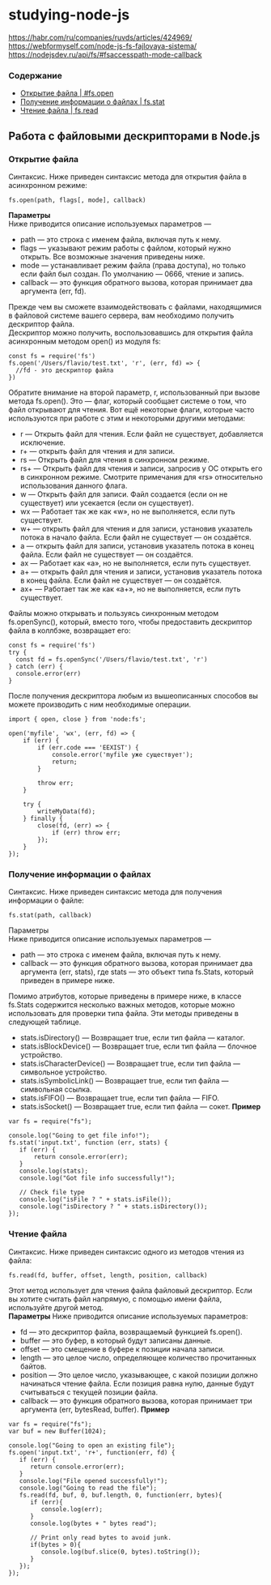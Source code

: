 # studying-node-js

https://habr.com/ru/companies/ruvds/articles/424969/ \
https://webformyself.com/node-js-fs-fajlovaya-sistema/ \
https://nodejsdev.ru/api/fs/#fsaccesspath-mode-callback 

### Содержание
* [Открытие файла | #fs.open](#fs.open)
* [Получение информации о файлах | fs.stat](#fs.stat)
* [Чтение файла | fs.read](#fs.read)



## Работа с файловыми дескрипторами в Node.js

### <a name="fs.open">Открытие файла</a>
Синтаксис. Ниже приведен синтаксис метода для открытия файла в асинхронном режиме:
```
fs.open(path, flags[, mode], callback)
```
**Параметры**\
Ниже приводится описание используемых параметров —
* path — это строка с именем файла, включая путь к нему.
* flags — указывают режим работы с файлом, который нужно открыть. Все возможные значения приведены ниже.
* mode — устанавливает режим файла (права доступа), но только если файл был создан. По умолчанию — 0666, чтение и запись.
* callback — это функция обратного вызова, которая принимает два аргумента (err, fd).

Прежде чем вы сможете взаимодействовать с файлами, находящимися в файловой системе вашего сервера, вам необходимо получить дескриптор файла.\
Дескриптор можно получить, воспользовавшись для открытия файла асинхронным методом open() из модуля fs:
```
const fs = require('fs')
fs.open('/Users/flavio/test.txt', 'r', (err, fd) => {
  //fd - это дескриптор файла
})
```
Обратите внимание на второй параметр, r, использованный при вызове метода fs.open(). Это — флаг, который сообщает системе о том, что файл открывают для чтения. Вот ещё некоторые флаги, которые часто используются при работе с этим и некоторыми другими методами:
* r — Открыть файл для чтения. Если файл не существует, добавляется исключение.
* r+ — открыть файл для чтения и для записи.
* rs — Открыть файл для чтения в синхронном режиме.
* rs+ — Открыть файл для чтения и записи, запросив у ОС открыть его в синхронном режиме. Смотрите примечания для «rs» относительно использования данного флага.
* w — Открыть файл для записи. Файл создается (если он не существует) или усекается (если он существует).
* wx — Работает так же как «w», но не выполняется, если путь существует.
* w+ — открыть файл для чтения и для записи, установив указатель потока в начало файла. Если файл не существует — он создаётся.
* a — открыть файл для записи, установив указатель потока в конец файла. Если файл не существует — он создаётся.
* ax — Работает как «а», но не выполняется, если путь существует.
* a+ — открыть файл для чтения и записи, установив указатель потока в конец файла. Если файл не существует — он создаётся.
* ах+ — Работает так же как «a+», но не выполняется, если путь существует.

Файлы можно открывать и пользуясь синхронным методом fs.openSync(), который, вместо того, чтобы предоставить дескриптор файла в коллбэке, возвращает его:
```
const fs = require('fs')
try {
  const fd = fs.openSync('/Users/flavio/test.txt', 'r')
} catch (err) {
  console.error(err)
}
```
После получения дескриптора любым из вышеописанных способов вы можете производить с ним необходимые операции.

```
import { open, close } from 'node:fs';

open('myfile', 'wx', (err, fd) => {
    if (err) {
        if (err.code === 'EEXIST') {
            console.error('myfile уже существует');
            return;
        }

        throw err;
    }

    try {
        writeMyData(fd);
    } finally {
        close(fd, (err) => {
            if (err) throw err;
        });
    }
});
```


### <a name="fs.stat">Получение информации о файлах</a>
Синтаксис. Ниже приведен синтаксис метода для получения информации о файле:
```
fs.stat(path, callback)
```
Параметры \
Ниже приводится описание используемых параметров —
* path — это строка с именем файла, включая путь к нему.
* callback — это функция обратного вызова, которая принимает два аргумента (err, stats), где stats — это объект типа fs.Stats, который приведен в примере ниже.
  
Помимо атрибутов, которые приведены в примере ниже, в классе fs.Stats содержится несколько важных методов, которые можно использовать для проверки типа файла. Эти методы приведены в следующей таблице.
* stats.isDirectory() — Возвращает true, если тип файла — каталог.
* stats.isBlockDevice() — Возвращает true, если тип файла — блочное устройство.
* stats.isCharacterDevice() — Возвращает true, если тип файла — символьное устройство.
* stats.isSymbolicLink() — Возвращает true, если тип файла — символьная ссылка.
* stats.isFIFO() — Возвращает true, если тип файла — FIFO.
* stats.isSocket() — Возвращает true, если тип файла — сокет.
**Пример**
```
var fs = require("fs");
 
console.log("Going to get file info!");
fs.stat('input.txt', function (err, stats) {
   if (err) {
       return console.error(err);
   }
   console.log(stats);
   console.log("Got file info successfully!");
   
   // Check file type
   console.log("isFile ? " + stats.isFile());
   console.log("isDirectory ? " + stats.isDirectory());    
});
```



### <a name="fs.read">Чтение файла</a>
Синтаксис. Ниже приведен синтаксис одного из методов чтения из файла:
```
fs.read(fd, buffer, offset, length, position, callback)
```
Этот метод использует для чтения файла файловый дескриптор. Если вы хотите считать файл напрямую, с помощью имени файла, используйте другой метод. \
**Параметры**
Ниже приводится описание используемых параметров:
* fd — это дескриптор файла, возвращаемый функцией fs.open().
* buffer — это буфер, в который будут записаны данные.
* offset — это смещение в буфере к позиции начала записи.
* length — это целое число, определяющее количество прочитанных байтов.
* position — Это целое число, указывающее, с какой позиции должно начинаться чтение файла. Если позиция равна нулю, данные будут считываться с текущей позиции файла.
* callback — это функция обратного вызова, которая принимает три аргумента (err, bytesRead, buffer).
**Пример**
```
var fs = require("fs");
var buf = new Buffer(1024);
 
console.log("Going to open an existing file");
fs.open('input.txt', 'r+', function(err, fd) {
   if (err) {
      return console.error(err);
   }
   console.log("File opened successfully!");
   console.log("Going to read the file");
   fs.read(fd, buf, 0, buf.length, 0, function(err, bytes){
      if (err){
         console.log(err);
      }
      console.log(bytes + " bytes read");
      
      // Print only read bytes to avoid junk.
      if(bytes > 0){
         console.log(buf.slice(0, bytes).toString());
      }
   });
});
```
